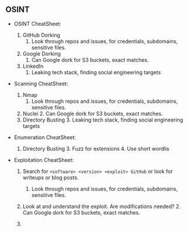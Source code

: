 
## OSINT

- OSINT CheatSheet:
    1. GitHub Dorking
	    1. Look through repos and issues, for credentials, subdomains, sensitive files.
    2. Google Dorking
	    1. Can Google dork for S3 buckets, exact matches.
    3. LinkedIn
	    1. Leaking tech stack, finding social engineering targets


- Scanning CheatSheet:
    1. Nmap
	    1. Look through repos and issues, for credentials, subdomains, sensitive files.
    2. Nuclei
	    2. Can Google dork for S3 buckets, exact matches.
    3. Directory Busting
	    3. Leaking tech stack, finding social engineering targets

- Enumeration CheatSheet:
    1. Directory Busting 
	    3. Fuzz for extensions
	    4. Use short wordlis


- Exploitation CheatSheet:
    1. Search for  `<software> <version> <exploit> GitHub`   or look for writeups or blog posts.
	    1. Look through repos and issues, for credentials, subdomains, sensitive files.
    2. Look at and understand the exploit. Are modifications needed?
	    2. Can Google dork for S3 buckets, exact matches.

	3. 






